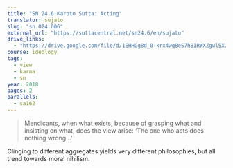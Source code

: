 ```yaml
---
title: "SN 24.6 Karoto Sutta: Acting"
translator: sujato
slug: "sn.024.006"
external_url: "https://suttacentral.net/sn24.6/en/sujato"
drive_links:
  - "https://drive.google.com/file/d/1EHHGg8d_0-krx4wq8eS7h8IRWXZgwl5X/view?usp=drivesdk"
course: ideology
tags:
  - view
  - karma
  - sn
year: 2018
pages: 2
parallels:
  - sa162
---
```


> Mendicants, when what exists, because of grasping what and insisting on what, does the view arise: ‘The one who acts does nothing wrong...’

Clinging to different aggregates yields very different philosophies, but all trend towards moral nihilism.
